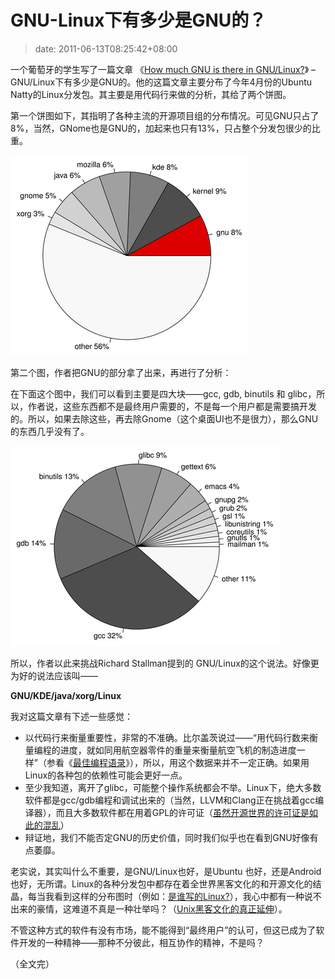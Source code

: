 # GNU-Linux下有多少是GNU的？
>date: 2011-06-13T08:25:42+08:00


一个葡萄牙的学生写了一篇文章 《[How much GNU is there in GNU/Linux?](http://pedrocr.net/text/how-much-gnu-in-gnu-linux)》 – GNU/Linux下有多少是GNU的。他的这篇文章主要分布了今年4月份的Ubuntu Natty的Linux分发包。其主要是用代码行来做的分析，其给了两个饼图。


第一个饼图如下，其指明了各种主流的开源项目组的分布情况。可见GNU只占了8%，当然，GNome也是GNU的，加起来也只有13%，只占整个分发包很少的比重。


![](/assets/images/pedrocr.net/images/GNUTotalSplit.png)


第二个图，作者把GNU的部分拿了出来，再进行了分析：



在下面这个图中，我们可以看到主要是四大块——gcc, gdb, binutils 和 glibc，所以，作者说，这些东西都不是最终用户需要的，不是每一个用户都是需要搞开发的。所以，如果去除这些，再去除Gnome（这个桌面UI也不是很力），那么GNU的东西几乎没有了。


![](/assets/images/pedrocr.net/images/GNUSplit.png)


所以，作者以此来挑战Richard Stallman提到的 GNU/Linux的这个说法。好像更为好的说法应该叫——


**GNU/KDE/java/xorg/Linux**


我对这篇文章有下述一些感觉：


* 以代码行来衡量重要性，非常的不准确。比尔盖茨说过——“用代码行数来衡量编程的进度，就如同用航空器零件的重量来衡量航空飞机的制造进度一样”（参看《[最佳编程语录](/2010/%E6%9C%80%E4%BD%B3%E7%BC%96%E7%A8%8B%E8%AF%AD%E5%BD%95.md "最佳编程语录")》），所以，用这个数据来并不一定正确。如果用Linux的各种包的依赖性可能会更好一点。
* 至少我知道，离开了glibc，可能整个操作系统都会不举。Linux下，绝大多数软件都是gcc/gdb编程和调试出来的（当然，LLVM和Clang正在挑战着gcc编译器），而且大多数软件都在用着GPL的许可证（[虽然开源世界的许可证是如此的混乱](/2011/%E7%8B%97%E6%97%A5%E7%9A%84%E5%BC%80%E6%BA%90%E8%BD%AF%E4%BB%B6%E8%AE%B8%E5%8F%AF%E8%AF%81.md "狗日的开源软件许可证")）
* 辩证地，我们不能否定GNU的历史价值，同时我们似乎也在看到GNU好像有点萎靡。


老实说，其实叫什么不重要，是GNU/Linux也好，是Ubuntu 也好，还是Android也好，无所谓。Linux的各种分发包中都存在着全世界黑客文化的和开源文化的结晶，每当我看到这样的分布图时（例如：[是谁写的Linux?](/2009/%E8%B0%81%E5%86%99%E4%BA%86Linux.md "谁写了Linux")），我心中都有一种说不出来的豪情，这难道不真是一种壮举吗？（[Unix黑客文化的真正延伸](/2010/Unix%E4%BC%A0%E5%A5%87%28%E4%B8%8A%E7%AF%87%29.md "Unix传奇(上篇)")）。


不管这种方式的软件有没有市场，能不能得到“最终用户”的认可，但这已成为了软件开发的一种精神——那种不分彼此，相互协作的精神，不是吗？


（全文完）


